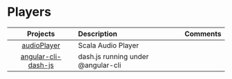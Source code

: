 # Players

|    Projects                                                         | Description                                 |  Comments          |
|:-------------------------------------------------------------------:|:--------------------------------------------|:-------------------| 
| [audioPlayer](https://github.com/setrar/audioPlayer)                | Scala Audio Player                          |                    |
| [angular-cli-dash-js](https://github.com/setrar/angular-cli-dash-js)| dash.js running under @angular-cli          |                    |



